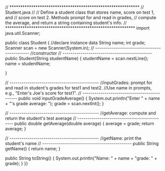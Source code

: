 // ************************************************************
// Student.java
//
// Define a student class that stores name, score on test 1, and
// score on test 2. Methods prompt for and read in grades,
// compute the average, and return a string containing student's info.
// ************************************************************
import java.util.Scanner;

public class Student
{
//declare instance data
	String name;
	int grade;
	Scanner scan = new Scanner(System.in);
// ---------------------------------------------
//constructor
// ---------------------------------------------
public Student(String studentName)
{
	studentName = scan.nextLine();
	name = studentName;

}

// ---------------------------------------------
//inputGrades: prompt for and read in student's grades for test1 and test2.
//Use name in prompts, e.g., "Enter's Joe's score for test1".
// ---------------------------------------------
public void inputGradeAverage()
{
	System.out.println("Enter " + name + "'s grade average: ");
	grade = scan.nextInt();
}

// ---------------------------------------------
//getAverage: compute and return the student's test average
// ---------------------------------------------
public double getAverage(double average)
{
	average = grade;
	return average;
}

// ---------------------------------------------
//getName: print the student's name
// ---------------------------------------------
public String getName()
{
	return name;
}

public String toString()
	{
		System.out.println("Name: " + name + "grade: " + grade);
	}
}}


